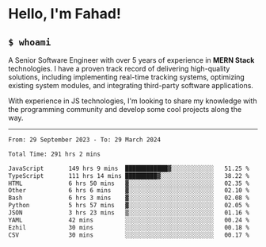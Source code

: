 <h1>Hello, I'm Fahad!</h1>

<h2><code>$ whoami</code></h2>

A Senior Software Engineer with over 5 years of experience in **MERN Stack** technologies. I have a proven track record of delivering high-quality solutions, including implementing real-time tracking systems, optimizing existing system modules, and integrating third-party software applications.

With experience in JS technologies, I'm looking to share my knowledge with the programming community and develop some cool projects along the way.

---

<!--START_SECTION:waka-->

```txt
From: 29 September 2023 - To: 29 March 2024

Total Time: 291 hrs 2 mins

JavaScript       149 hrs 9 mins  ████████████▓░░░░░░░░░░░░   51.25 %
TypeScript       111 hrs 14 mins █████████▓░░░░░░░░░░░░░░░   38.22 %
HTML             6 hrs 50 mins   ▓░░░░░░░░░░░░░░░░░░░░░░░░   02.35 %
Other            6 hrs 6 mins    ▓░░░░░░░░░░░░░░░░░░░░░░░░   02.10 %
Bash             6 hrs 3 mins    ▓░░░░░░░░░░░░░░░░░░░░░░░░   02.08 %
Python           5 hrs 57 mins   ▓░░░░░░░░░░░░░░░░░░░░░░░░   02.05 %
JSON             3 hrs 23 mins   ▒░░░░░░░░░░░░░░░░░░░░░░░░   01.16 %
YAML             42 mins         ░░░░░░░░░░░░░░░░░░░░░░░░░   00.24 %
Ezhil            30 mins         ░░░░░░░░░░░░░░░░░░░░░░░░░   00.18 %
CSV              30 mins         ░░░░░░░░░░░░░░░░░░░░░░░░░   00.17 %
```

<!--END_SECTION:waka-->

<!--
**heyFahad/heyFahad** is a ✨ _special_ ✨ repository because its `README.md` (this file) appears on your GitHub profile.

Here are some ideas to get you started:

- 🔭 I’m currently working on ...
- 🌱 I’m currently learning ...
- 👯 I’m looking to collaborate on ...
- 🤔 I’m looking for help with ...
- 💬 Ask me about ...
- 📫 How to reach me: ...
- 😄 Pronouns: ...
- ⚡ Fun fact: ...
-->
